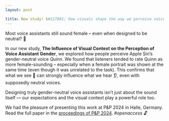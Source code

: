 ```yaml
---
layout: post

title: New study! &#127881; How visuals shape the way we perceive voice assistant gender
---
```


Most voice assistants still sound female – even when designed to be neutral? 🤔

In our new study, <strong>The Influence of Visual Context on the Perception of Voice Assistant Gender</strong>, we explored how people perceive Apple Siri’s gender-neutral voice <em>Quinn</em>.
We found that listeners tended to rate Quinn as more female-sounding – especially when a female portrait was shown at the same time (even though it was unrelated to the task). This confirms that what we see 👀 can strongly influence what we hear 👂, even with supposedly neutral voices.

Designing truly gender-neutral voice assistants isn’t just about the sound itself — our expectations and the visual context play a powerful role too.

We had the pleasure of presenting this work at P&P 2024 in Halle, Germany. Read the full paper in the <a href="http://dx.doi.org/10.25673/116710" target="_blank" rel="noopener">proceedings of P&P 2024</a>. <em>#openaccess</em> &#128275;

